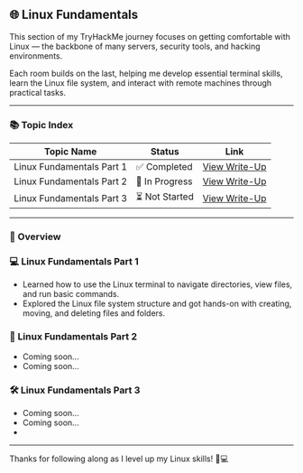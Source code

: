 ## 🌐 Linux Fundamentals  

This section of my TryHackMe journey focuses on getting comfortable with Linux — the backbone of many servers, security tools, and hacking environments.

Each room builds on the last, helping me develop essential terminal skills, learn the Linux file system, and interact with remote machines through practical tasks.

---

### 📚 Topic Index  

| Topic Name               | Status        | Link            |
|--------------------------|----------------|------------------|
| Linux Fundamentals Part 1 | ✅ Completed    | [View Write-Up](https://github.com/MQKGitHub/Linux-Fundamentals-Part-1)    |
| Linux Fundamentals Part 2 | 🔄 In Progress  | [View Write-Up](https://github.com/MQKGitHub/Linux-Fundamentals-Part-2)    |
| Linux Fundamentals Part 3 | ⏳ Not Started  | [View Write-Up](https://github.com/MQKGitHub/Linux-Fundamentals-Part-3)    |

---

### 🧠 Overview  

### 💻 Linux Fundamentals Part 1  
- Learned how to use the Linux terminal to navigate directories, view files, and run basic commands.  
- Explored the Linux file system structure and got hands-on with creating, moving, and deleting files and folders.

### 🔐 Linux Fundamentals Part 2  
- Coming soon...
- Coming soon...

### 🛠️ Linux Fundamentals Part 3  
- Coming soon...
- Coming soon...
- 
---

Thanks for following along as I level up my Linux skills! 🐧💻
